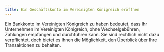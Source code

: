 ```yaml
---
title: Ein Geschäftskonto im Vereinigten Königreich eröffnen
---
```


Ein Bankkonto im Vereinigten Königreich zu haben bedeutet, dass Ihr Unternehmen im Vereinigten Königreich, ohne Wechselgebühren, Zahlungen empfangen und durchführen kann. Sie sind rechtlich nicht dazu verpflichtet, doch bietet es Ihnen die Möglichkeit, den Überblick über Ihre Transaktionen zu behalten.
